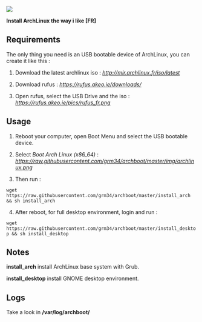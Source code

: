 ![](http://i.imgur.com/z4nv4Kj.png)

**Install ArchLinux the way i like [FR]**

## Requirements

The only thing you need is an USB bootable device of ArchLinux, you can create it like this :

1. Download the latest archlinux iso : *http://mir.archlinux.fr/iso/latest*

2. Download rufus : *https://rufus.akeo.ie/downloads/*

3. Open rufus, select the USB Drive and the iso : *https://rufus.akeo.ie/pics/rufus_fr.png*

## Usage

1. Reboot your computer, open Boot Menu and select the USB bootable device.

2. Select *Boot Arch Linux (x86_64)* : *https://raw.githubusercontent.com/grm34/archboot/master/img/archlinux.png*

3. Then run :

`wget https://raw.githubusercontent.com/grm34/archboot/master/install_arch && sh install_arch`

4. After reboot, for full desktop environment, login and run :

`wget https://raw.githubusercontent.com/grm34/archboot/master/install_desktop && sh install_desktop`

## Notes

**install_arch** install ArchLinux base system with Grub.

**install_desktop** install GNOME desktop environment.

## Logs
Take a look in **/var/log/archboot/**
